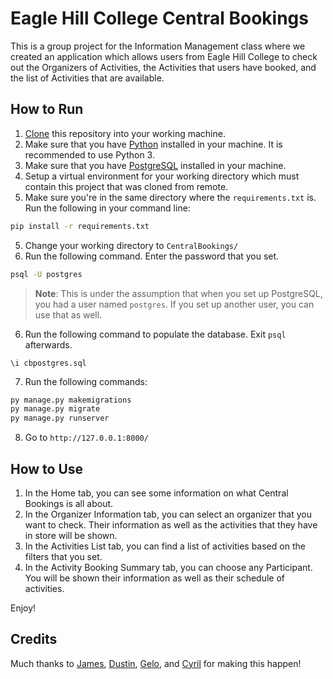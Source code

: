 # Eagle Hill College Central Bookings

This is a group project for the Information Management class where we created an application which allows users from Eagle Hill College to check out the Organizers of Activities, the Activities that users have booked, and the list of Activities that are available.

## How to Run

1. [Clone](https://docs.github.com/en/repositories/creating-and-managing-repositories/cloning-a-repository) this repository into your working machine.
2. Make sure that you have [Python](https://www.python.org/downloads/) installed in your machine. It is recommended to use Python 3.
3. Make sure that you have [PostgreSQL](https://www.postgresql.org/download/) installed in your machine.
4. Setup a virtual environment for your working directory which must contain this project that was cloned from remote.
5. Make sure you're in the same directory where the `requirements.txt` is. Run the following in your command line:

```bash
pip install -r requirements.txt
```

5. Change your working directory to `CentralBookings/`
6. Run the following command. Enter the password that you set.

```bash
psql -U postgres
```

> **Note**: This is under the assumption that when you set up PostgreSQL, you had a user named `postgres`. If you set up another user, you can use that as well.

6. Run the following command to populate the database. Exit `psql` afterwards.

```pgsql
\i cbpostgres.sql
```

7. Run the following commands:

```bash
py manage.py makemigrations
py manage.py migrate
py manage.py runserver
```

8. Go to `http://127.0.0.1:8000/`

## How to Use

1. In the Home tab, you can see some information on what Central Bookings is all about.
2. In the Organizer Information tab, you can select an organizer that you want to check. Their information as well as the activities that they have in store will be shown.
3. In the Activities List tab, you can find a list of activities based on the filters that you set.
4. In the Activity Booking Summary tab, you can choose any Participant. You will be shown their information as well as their schedule of activities.


Enjoy!

## Credits

Much thanks to [James](https://github.com/kintengg), [Dustin](https://github.com/DustinAgner27), [Gelo](https://github.com/angelo-dlcrz), and [Cyril](https://github.com/CyrilCDL) for making this happen!
